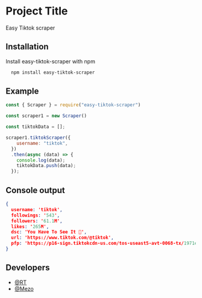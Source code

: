 
# Project Title

Easy Tiktok scraper


## Installation

Install easy-tiktok-scraper with npm

```bash
  npm install easy-tiktok-scraper
```
    
## Example

```js
const { Scraper } = require("easy-tiktok-scraper")

const scraper1 = new Scraper()

const tiktokData = [];

scraper1.tiktokScraper({
    username: "tiktok",
  })
  .then(async (data) => {
    console.log(data);
    tiktokData.push(data);
  });

```
## Console output

```json
{
  username: 'tiktok',
  followings: '543',
  followers: '61.1M',
  likes: '265M',
  dsc: 'You Have To See It 👀',
  url: 'https://www.tiktok.com/@tiktok',
  pfp: 'https://p16-sign.tiktokcdn-us.com/tos-useast5-avt-0068-tx/1971e99be0d67160f34f39fb1d66a0e5~c5_100x100.jpeg?x-expires=1647277200&x-signature=nW%2F5bqAsSmzmaA%2FfsZB2qRUzIFg%3D'
}
```
## Developers

- [@RT](https://github.com/rtgamingwdt)
- [@Mezo](https://github.com/mezotv)

